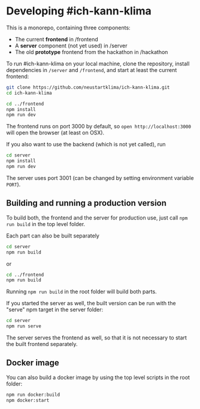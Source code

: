 # Developing #ich-kann-klima

This is a monorepo, containing three components:

- The current **frontend** in /frontend
- A **server** component (not yet used) in /server
- The old **prototype** frontend from the hackathon in /hackathon

To run #ich-kann-klima on your local machine, clone the repository, install dependencies in `/server` and `/frontend`, and start at least the current frontend:

```bash
git clone https://github.com/neustartklima/ich-kann-klima.git
cd ich-kann-klima

cd ../frontend
npm install
npm run dev
```

The frontend runs on port 3000 by default, so `open http://localhost:3000` will open the browser (at least on OSX).

If you also want to use the backend (which is not yet called), run

```bash
cd server
npm install
npm run dev
```

The server uses port 3001 (can be changed by setting environment variable `PORT`).

## Building and running a production version

To build both, the frontend and the server for production use, just call `npm run build` in the top level folder.

Each part can also be built separately

```bash
cd server
npm run build
```

or

```bash
cd ../frontend
npm run build
```

Running `npm run build` in the root folder will build both parts.

If you started the server as well, the built version can be run with the "serve" npm target in the server folder:

```bash
cd server
npm run serve
```

The server serves the frontend as well, so that it is not necessary to start the built frontend separately.

## Docker image

You can also build a docker image by using the top level scripts in the root folder:

```bash
npm run docker:build
npm docker:start
```
